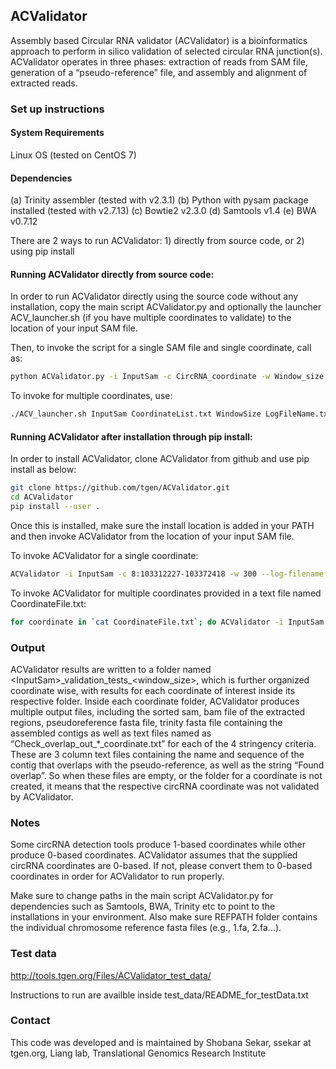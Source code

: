 ## ACValidator

Assembly based Circular RNA validator (ACValidator) is a bioinformatics approach to perform in silico validation of selected circular RNA junction(s). ACValidator operates in three phases: extraction of reads from SAM file, generation of a “pseudo-reference” file, and assembly and alignment of extracted reads.

### Set up instructions

#### System Requirements

Linux OS (tested on CentOS 7)

#### Dependencies

(a) Trinity assembler (tested with v2.3.1)
(b) Python with pysam package installed (tested with v2.7.13)
(c) Bowtie2 v2.3.0
(d) Samtools v1.4
(e) BWA v0.7.12

There are 2 ways to run ACValidator: 1) directly from source code, or 2) using pip install

#### Running ACValidator directly from source code:

In order to run ACValidator directly using the source code without any installation, copy the main script ACValidator.py and optionally the launcher ACV\_launcher.sh (if you have multiple coordinates to validate) to the location of your input SAM file. 

Then, to invoke the script for a single SAM file and single coordinate, call as:

```bash
python ACValidator.py -i InputSam -c CircRNA_coordinate -w Window_size --log-filename Log.txt
```

To invoke for multiple coordinates, use:

```bash
./ACV_launcher.sh InputSam CoordinateList.txt WindowSize LogFileName.txt
```

#### Running ACValidator after installation through pip install:

In order to install ACValidator, clone ACValidator from github and use pip install as below: 

```bash
git clone https://github.com/tgen/ACValidator.git
cd ACValidator
pip install --user .
```

Once this is installed, make sure the install location is added in your PATH and then invoke ACValidator from the location of your input SAM file.

To invoke ACValidator for a single coordinate:

```bash
ACValidator -i InputSam -c 8:103312227-103372418 -w 300 --log-filename Log.txt
```

To invoke ACValidator for multiple coordinates provided in a text file named CoordinateFile.txt:

```bash
for coordinate in `cat CoordinateFile.txt`; do ACValidator -i InputSam -c ${coordinate} -w ${window_size} --log-filename Log.txt; done
```

### Output

ACValidator results are written to a folder named \<InputSam\>\_validation\_tests\_<window_size>, which is further organized coordinate wise, with results for each coordinate of interest inside its respective folder. Inside each coordinate folder, ACValidator produces multiple output files, including the sorted sam, bam file of the extracted regions, pseudoreference fasta file, trinity fasta file containing the assembled contigs as well as text files named as “Check\_overlap\_out\_\*\_coordinate.txt” for each of the 4 stringency criteria. These are 3 column text files containing the name and sequence of the contig that overlaps with the pseudo-reference, as well as the string “Found overlap”. So when these files are empty, or the folder for a coordinate is not created, it means that the respective circRNA coordinate was not validated by ACValidator. 


### Notes

Some circRNA detection tools produce 1-based coordinates while other produce 0-based coordinates. ACValidator assumes that the supplied circRNA coordinates are 0-based.
If not, please convert them to 0-based coordinates in order for ACValidator to run properly.

Make sure to change paths in the main script ACValidator.py for dependencies such as Samtools, BWA, Trinity etc to point to the installations in your environment. Also make sure REFPATH folder contains the individual chromosome reference fasta files (e.g., 1.fa, 2.fa...).


### Test data

http://tools.tgen.org/Files/ACValidator_test_data/

Instructions to run are availble inside test\_data/README\_for\_testData.txt

### Contact

This code was developed and is maintained by Shobana Sekar, ssekar at tgen.org, Liang lab, Translational Genomics Research Institute
